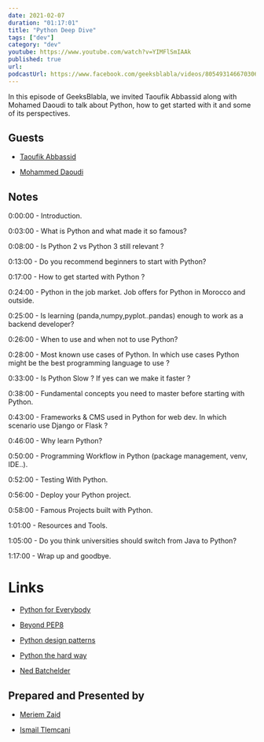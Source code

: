 ```yaml
---
date: 2021-02-07
duration: "01:17:01"
title: "Python Deep Dive"
tags: ["dev"]
category: "dev"
youtube: https://www.youtube.com/watch?v=YIMFlSmIAAk
published: true
url:
podcastUrl: https://www.facebook.com/geeksblabla/videos/805493146670306/
---
```


In this episode of GeeksBlabla, we invited Taoufik Abbassid along with Mohamed Daoudi to talk about Python, how to get started with it and some of its perspectives.

## Guests

- [Taoufik Abbassid](https://twitter.com/taoufikabbassid)

- [Mohammed Daoudi](https://www.facebook.com/mohammed.daoudi.96155)

## Notes

0:00:00 - Introduction.

0:03:00 - What is Python and what made it so famous?

0:08:00 - Is Python 2 vs Python 3 still relevant ?

0:13:00 - Do you recommend beginners to start with Python?

0:17:00 - How to get started with Python ?

0:24:00 - Python in the job market. Job offers for Python in Morocco and outside.

0:25:00 - Is learning (panda,numpy,pyplot..pandas) enough to work as a backend developer?

0:26:00 - When to use and when not to use Python?

0:28:00 - Most known use cases of Python. In which use cases Python might be the best programming language to use ?

0:33:00 - Is Python Slow ? If yes can we make it faster ?

0:38:00 - Fundamental concepts you need to master before starting with Python.

0:43:00 - Frameworks & CMS used in Python for web dev. In which scenario use Django or Flask ?

0:46:00 - Why learn Python?

0:50:00 - Programming Workflow in Python (package management, venv, IDE..).

0:52:00 - Testing With Python.

0:56:00 - Deploy your Python project.

0:58:00 - Famous Projects built with Python.

1:01:00 - Resources and Tools.

1:05:00 - Do you think universities should switch from Java to Python?

1:17:00 - Wrap up and goodbye.

# Links

- [Python for Everybody](https://www.py4e.com/)

- [Beyond PEP8](https://www.youtube.com/watch?v=wf-BqAjZb8M&ab_channel=PyCon2015)

- [Python design patterns](https://www.youtube.com/watch?v=Er5K_nR5lDQ&ab_channel=NextDayVideo)

- [Python the hard way](https://learnpythonthehardway.org/python3/)

- [Ned Batchelder](https://nedbatchelder.com/blog/)

## Prepared and Presented by

- [Meriem Zaid](https://www.facebook.com/MeriemZaid)

- [Ismail Tlemcani](https://www.linkedin.com/in/ismailtlemcani)
